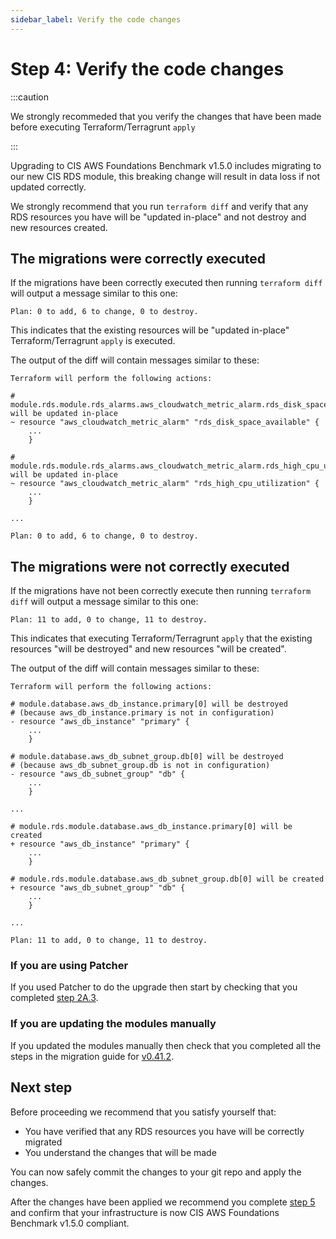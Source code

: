 ```yaml
---
sidebar_label: Verify the code changes
---
```


# Step 4: Verify the code changes

:::caution

We strongly recommeded that you verify the changes that have been made before executing Terraform/Terragrunt `apply`

:::

Upgrading to CIS AWS Foundations Benchmark v1.5.0 includes migrating to our new CIS RDS module, this breaking change will result in data loss if not updated correctly.

We strongly recommend that you run `terraform diff` and verify that any RDS resources you have will be "updated in-place" and not destroy and new resources created.

## The migrations were correctly executed

If the migrations have been correctly executed then running `terraform diff` will output a message similar to this one:

    Plan: 0 to add, 6 to change, 0 to destroy.

This indicates that the existing resources will be "updated in-place" Terraform/Terragrunt `apply` is executed.

The output of the diff will contain messages similar to these:

    Terraform will perform the following actions:

    # module.rds.module.rds_alarms.aws_cloudwatch_metric_alarm.rds_disk_space_available[0] will be updated in-place
    ~ resource "aws_cloudwatch_metric_alarm" "rds_disk_space_available" {
        ...
        }

    # module.rds.module.rds_alarms.aws_cloudwatch_metric_alarm.rds_high_cpu_utilization[0] will be updated in-place
    ~ resource "aws_cloudwatch_metric_alarm" "rds_high_cpu_utilization" {
        ...
        }

    ...

    Plan: 0 to add, 6 to change, 0 to destroy.


## The migrations were not correctly executed

If the migrations have not been correctly execute then running `terraform diff` will output a message similar to this one:

    Plan: 11 to add, 0 to change, 11 to destroy.

This indicates that executing Terraform/Terragrunt `apply` that the existing resources "will be destroyed" and new resources "will be created".

The output of the diff will contain messages similar to these:

    Terraform will perform the following actions:

    # module.database.aws_db_instance.primary[0] will be destroyed
    # (because aws_db_instance.primary is not in configuration)
    - resource "aws_db_instance" "primary" {
        ...
        }

    # module.database.aws_db_subnet_group.db[0] will be destroyed
    # (because aws_db_subnet_group.db is not in configuration)
    - resource "aws_db_subnet_group" "db" {
        ...
        }

    ...

    # module.rds.module.database.aws_db_instance.primary[0] will be created
    + resource "aws_db_instance" "primary" {
        ...
        }

    # module.rds.module.database.aws_db_subnet_group.db[0] will be created
    + resource "aws_db_subnet_group" "db" {
        ...
        }   

    ...

    Plan: 11 to add, 0 to change, 11 to destroy.

### If you are using Patcher

If you used Patcher to do the upgrade then start by checking that you completed [step 2A.3]((deployment-walkthrough/step-2-update-references-to-the-gruntwork-infrastructure-as-code-library.md)).

### If you are updating the modules manually

If you updated the modules manually then check that you completed all the steps in the migration guide for [v0.41.2](https://github.com/gruntwork-io/terraform-aws-cis-service-catalog/releases/tag/v0.41.2).

## Next step

Before proceeding we recommend that you satisfy yourself that:
- You have verified that any RDS resources you have will be correctly migrated
- You understand the changes that will be made

You can now safely commit the changes to your git repo and apply the changes.

After the changes have been applied we recommend you complete [step 5](deployment-walkthrough/step-5-check-your-live-infrastructure-is-cis-v1.5-compliant.md) and confirm that your infrastructure is now CIS AWS Foundations Benchmark v1.5.0 compliant.
